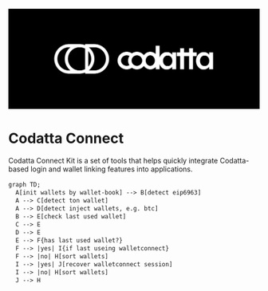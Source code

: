 ![brand-image](https://raw.githubusercontent.com/codatta/assets/refs/heads/main/brand-image.svg)

# Codatta Connect

Codatta Connect Kit is a set of tools that helps quickly integrate Codatta-based login and wallet linking features into applications.

<!-- wallet init process -->
```mermaid
graph TD;
  A[init wallets by wallet-book] --> B[detect eip6963]
  A --> C[detect ton wallet]
  A --> D[detect inject wallets, e.g. btc]
  B --> E[check last used wallet]
  C --> E
  D --> E
  E --> F{has last used wallet?}
  F --> |yes| I{if last useing walletconnect}
  F --> |no| H[sort wallets]
  I --> |yes| J[recover walletconnect session]
  I --> |no| H[sort wallets]
  J --> H
```